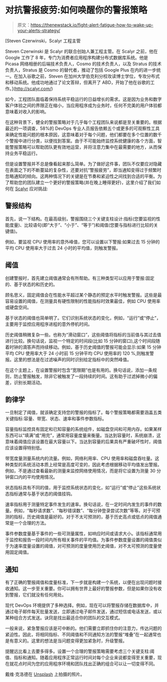 # 对抗警报疲劳:如何唤醒你的警报策略

> 原文：<https://thenewstack.io/fight-alert-fatigue-how-to-wake-up-your-alerts-strategy/>

[](http://scalyr.com/)

 [Steven Czerwinski，Scalyr 工程主管

Steven Czerwinski 是 Scalyr 的联合创始人兼工程主管。在 Scalyr 之前，他在 Google 工作了 8 年，专门为消费者应用程序构建分布式数据库系统。他是 Picasa 网络相册的后端技术负责人，Cosmo 的技术负责人，以及 Stratus 的技术负责人，Stratus 是 Cosmo 的替代者，推动了包括 Google Plus 在内的进一步统一。在加入谷歌之前，Steven 在加州大学伯克利分校攻读博士学位，专攻分布式和移动系统。他成功地通过了论文答辩，但离开了 ABD，开始了他在谷歌的工作。](http://scalyr.com/) [](http://scalyr.com/)

如今，工程团队面临着保持系统平稳运行的日益增长的需求。这是因为业务和数字客户体验之间的界限正在缩小，当应用程序成为业务时，任何不完美的用户体验都意味着对收入的影响。

在这种背景下，健全的警报策略对于几乎每个工程团队来说都是至关重要的。根据最近的一项调查，58%的 DevOps 专业人员报告依赖五个或更多的可观察性工具来确定性能问题的根本原因，这意味着对于每个问题，他们都要在多个位置的数千个警报中进行分类，以便找到答案。由于不可能始终监控系统健康的各个方面，智能警报策略可以帮助团队更有效地运营，并将注意力集中在最需要的地方，从而保持业务平稳运行。

但是设置警报并不总是像看起来那么简单。为了做好这件事，团队不仅要应对隐藏在表面之下的不断蔓延的复杂性，还要对抗“警报疲劳”，即当通知变得过于频繁时忽略通知的倾向。这两种情况下的关键是在节奏和紧迫性之间找到合适的平衡。为了帮助您的团队建立一个更好的警报策略(并在晚上睡得更好)，这里介绍了我们如何在 [Scalyr](http://scalyr.com/) 应对挑战:

## 警报结构

首先，说一下结构。在最高级别，警报围绕三个关键支柱设计:指标(您要监视的性能度量)、比较语句(即“大于”、“小于”、“等于”)和阈值(您要与指标进行比较的关键值)。

例如，要监视 CPU 使用率的意外峰值，您可以设置以下警报:如果过去 15 分钟的平均 CPU 使用率大于过去 24 小时的平均值，则触发警报。

## 阈值

创建警报时，首先建立阈值通常会有所帮助。有三种类型可以应用于警报:固定的、基于状态的和历史的。

顾名思义，固定阈值会在性能水平超过某个静态的预定水平时触发警报。这些是最容易设置的阈值，在测量具有硬性限制的性能指标时效果最佳，例如 CPU 使用率或硬盘空间。

基于状态的阈值也简单明了。它们识别系统状态的变化，例如，“运行”或“停止”，主要用于监控应用程序进程的意外停机时间。

历史阈值稍微复杂一些。也称为“滑动窗口”，这些阈值将指标的当前值与其过去值进行比较。换句话说，监视一个特定的时间段(比如 15 分钟的窗口),这个时间段随着时钟的滴答声而持续移动。例如，基于历史阈值的警报可能会显示:如果 15 分钟平均 CPU 使用率大于 24 小时前 15 分钟平均 CPU 使用率的 120 %,则触发警报。这里的想法是在过滤噪声的同时识别给定指标中的突然峰值。

在这个主题上，在设置警报时包含“宽限期”也是有用的。换句话说，添加一条规则，防止警报触发，除非它被触发了一段持续的时间。这有助于过滤掉微小的偏差，识别长期活动。

## 韵律学

一旦制定了阈值，就该确定支持您的警报的指标了。每个警报策略都需要涵盖五类关键指标:容量、带宽、状态、速率和事件参数指标。

容量指标监控具有固定和已知容量的系统组件，如磁盘空间和可用内存。如果某样东西可以“填满”或“用完”，通常用容量度量来衡量。当达到容量时，系统崩溃，这意味着阈值应该设置在最大容量以下。当达到容量的后果具有严重破坏性时，阈值应该设置得特别低。

带宽度量测量系统内的流量。例如，网络利用率、CPU 使用率和磁盘吞吐量。这种类型的系统活动本质上经常是高度可变的，因此考虑根据移动平均值发出警报。例如，不是通过查看最新的测量来监控网络使用情况，而是将它设置为测量 30 分钟窗口内的平均使用情况。

状态指标具有不同的值，用于监控系统状态的变化，如“运行”或“停止”这些系统状态指标通常与基于状态的阈值挂钩。

速率指标用于测量特定事件发生的速率。换句话说，在一定时间内发生的事件的数量。例如，“每秒请求数”、“每秒错误数”、“每分钟登录尝试次数”等等。对于可预测的指标，历史阈值是最好的。对于不太可预测的，基于历史高点或低点的阈值通常是一个合理的方法。

事件参数度量基于事件的一些可测量属性，如响应时间或请求大小。该指标通常用于监控和报告一段时间内所有相关事件的平均值。为事件参数度量设置的阈值类似于为速率度量设置的阈值，对可预测的度量使用历史阈值，对不太可预测的度量使用固定阈值。

## 通知

有了正确的警报阈值和度量标准，下一步就是构建一个系统，以便在出现问题时接收通知。这一步至关重要。你可以拥有世界上最好的警报参数，但是如果你没有收到警报，它们就没有任何用处。

现代 DevOps 环境提供了多种选择。例如，现在可以将警报存储在数据库中，并通过电子邮件每天批量发送，立即通过电子邮件发送，通过短信或电话发送，或以某种组合方式发送。诀窍是找出最适合你的团队的交互模式。

一般来说，紧急警报应该是可中断的。他们需要立即抓住你的注意力，传达问题的紧迫性。因此，将相同指标、不同阈值和不同通知方法的警报“堆叠”在一起通常也是有意义的。这里的想法是当问题变得更加紧急时，升级警报。

提醒远比看上去要多得多。设置一个合理的警报策略需要考虑三个关键支柱:阈值、指标和通知。随着应用程序正常运行时间对每个企业来说都变得至关重要，现在就花点时间为您的应用程序环境和团队找出正确的组合可以让一切变得不同。

戴维·克洛德在 [Unsplash](https://unsplash.com/search/photos/wild?utm_source=unsplash&utm_medium=referral&utm_content=creditCopyText) 上拍摄的照片。

<svg xmlns:xlink="http://www.w3.org/1999/xlink" viewBox="0 0 68 31" version="1.1"><title>Group</title> <desc>Created with Sketch.</desc></svg>